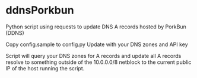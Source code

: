 # ddnsPorkbun
Python script using requests to update DNS A records hosted by PorkBun (DDNS)

Copy config.sample to config.py
Update with your DNS zones and API key

Script will query your DNS zones for A records and update all A records resolve to something outside of the 10.0.0.0/8 netblock to the current public IP of the host running the script. 
